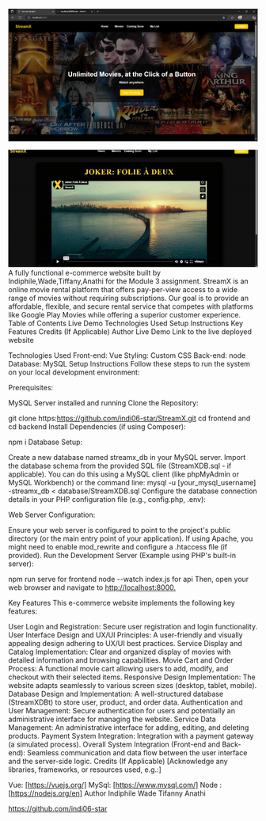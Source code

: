 ![image broken](https://github.com/indi06-star/Images/blob/11cc858bf8cd4e4dbcd67b90e06cd9ea5b9462a5/Screenshot%202025-04-09%20114812.png)

![image broken](https://github.com/indi06-star/Images/blob/af13e05cd872032d2f770ad45def4945229f9e53/Cart-ezgif.com-video-to-gif-converter%20(1).gif)
A fully functional e-commerce website built by Indiphile,Wade,Tiffany,Anathi for the Module 3 assignment. StreamX is an online movie rental platform that offers pay-per-view access to a wide range of movies without requiring subscriptions. Our goal is to provide an affordable, flexible, and secure rental service that competes with platforms like Google Play Movies while offering a superior customer experience.
Table of Contents
Live Demo
Technologies Used
Setup Instructions
Key Features
Credits (If Applicable)
Author
Live Demo
Link to the live deployed website

Technologies Used
Front-end: Vue
Styling: Custom CSS
Back-end: node
Database: MySQL
Setup Instructions
Follow these steps to run the system on your local development environment:

Prerequisites:

MySQL Server installed and running
Clone the Repository:

git clone https:https://github.com/indi06-star/StreamX.git
cd frontend and 
cd backend
Install Dependencies (if using Composer):

npm i
Database Setup:

Create a new database named streamx_db in your MySQL server.
Import the database schema from the provided SQL file (StreamXDB.sql - if applicable). You can do this using a MySQL client (like phpMyAdmin or MySQL Workbench) or the command line:
mysql -u [your_mysql_username] -streamx_db < database/StreamXDB.sql
Configure the database connection details in your PHP configuration file (e.g., config.php, .env):
<?php
// Example configuration
define('DB_HOST', 'localhost');
define('DB_USER', 'your_db_user');
define('DB_PASS', 'your_db_password');
define('DB_NAME', 'streamx_db');
?>
Web Server Configuration:

Ensure your web server is configured to point to the project's public directory (or the main entry point of your application).
If using Apache, you might need to enable mod_rewrite and configure a .htaccess file (if provided).
Run the Development Server (Example using PHP's built-in server):

npm run serve for frontend
node --watch index.js for api 
Then, open your web browser and navigate to [http://localhost:8000.](http://localhost:8080/)

Key Features
This e-commerce website implements the following key features:

User Login and Registration: Secure user registration and login functionality.
User Interface Design and UX/UI Principles: A user-friendly and visually appealing design adhering to UX/UI best practices.
Service Display and Catalog Implementation: Clear and organized display of movies with detailed information and browsing capabilities.
Movie Cart and Order Process: A functional movie cart allowing users to add, modify, and checkout with their selected items.
Responsive Design Implementation: The website adapts seamlessly to various screen sizes (desktop, tablet, mobile).
Database Design and Implementation: A well-structured database (StreamXDBt) to store user, product, and order data.
Authentication and User Management: Secure authentication for users and potentially an administrative interface for managing the website.
Service Data Management: An administrative interface for adding, editing, and deleting products.
Payment System Integration: Integration with a payment gateway (a simulated process).
Overall System Integration (Front-end and Back-end): Seamless communication and data flow between the user interface and the server-side logic.
Credits (If Applicable)
[Acknowledge any libraries, frameworks, or resources used, e.g.:]

Vue: [https://vuejs.org/]
MySql: [https://www.mysql.com/]
Node : [https://nodejs.org/en]
Author
Indiphile Wade Tifanny Anathi

https://github.com/indi06-star
